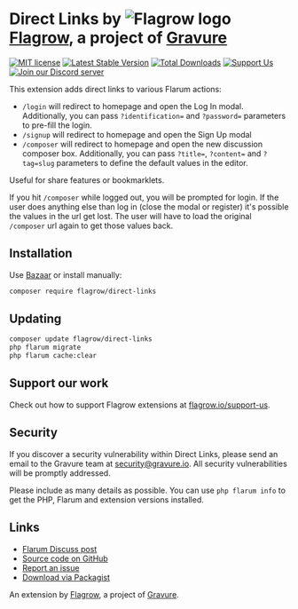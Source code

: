 # Direct Links by ![Flagrow logo](https://avatars0.githubusercontent.com/u/16413865?v=3&s=20) [Flagrow](https://discuss.flarum.org/d/1832-flagrow-extension-developer-group), a project of [Gravure](https://gravure.io/)

[![MIT license](https://img.shields.io/badge/license-MIT-blue.svg)](https://github.com/flagrow/direct-links/blob/master/LICENSE.md) [![Latest Stable Version](https://img.shields.io/packagist/v/flagrow/direct-links.svg)](https://packagist.org/packages/flagrow/direct-links) [![Total Downloads](https://img.shields.io/packagist/dt/flagrow/direct-links.svg)](https://packagist.org/packages/flagrow/direct-links) [![Support Us](https://img.shields.io/badge/flagrow.io-support%20us-yellow.svg)](https://flagrow.io/support-us) [![Join our Discord server](https://discordapp.com/api/guilds/240489109041315840/embed.png)](https://flagrow.io/join-discord)

This extension adds direct links to various Flarum actions:

- `/login` will redirect to homepage and open the Log In modal. Additionally, you can pass `?identification=` and `?password=` parameters to pre-fill the login.
- `/signup` will redirect to homepage and open the Sign Up modal
- `/composer` will redirect to homepage and open the new discussion composer box. Additionally, you can pass `?title=`, `?content=` and `?tag=slug` parameters to define the default values in the editor.

Useful for share features or bookmarklets.

If you hit `/composer` while logged out, you will be prompted for login.
If the user does anything else than log in (close the modal or register) it's possible the values in the url get lost.
The user will have to load the original `/composer` url again to get those values back.

## Installation

Use [Bazaar](https://discuss.flarum.org/d/5151-flagrow-bazaar-the-extension-marketplace) or install manually:

```bash
composer require flagrow/direct-links
```

## Updating

```bash
composer update flagrow/direct-links
php flarum migrate
php flarum cache:clear
```

## Support our work

Check out how to support Flagrow extensions at [flagrow.io/support-us](https://flagrow.io/support-us).

## Security

If you discover a security vulnerability within Direct Links, please send an email to the Gravure team at security@gravure.io. All security vulnerabilities will be promptly addressed.

Please include as many details as possible. You can use `php flarum info` to get the PHP, Flarum and extension versions installed.

## Links

- [Flarum Discuss post](https://discuss.flarum.org/d/12452-flagrow-direct-links-links-for-login-and-new-discussion)
- [Source code on GitHub](https://github.com/flagrow/direct-links)
- [Report an issue](https://github.com/flagrow/direct-links/issues)
- [Download via Packagist](https://packagist.org/packages/flagrow/direct-links)

An extension by [Flagrow](https://flagrow.io/), a project of [Gravure](https://gravure.io/).
